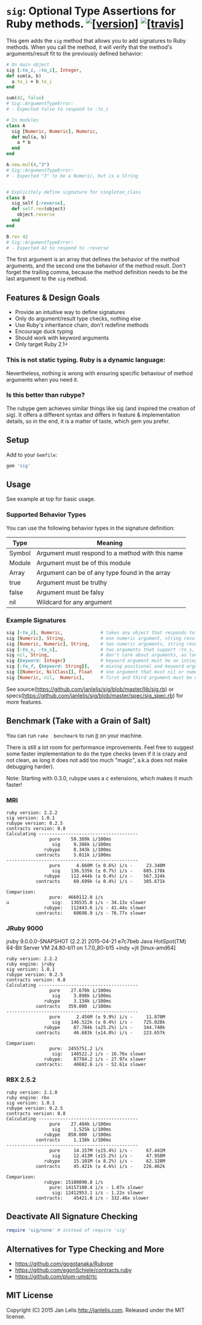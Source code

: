# `sig`: Optional Type Assertions for Ruby methods. [![[version]](https://badge.fury.io/rb/sig.svg)](http://badge.fury.io/rb/sig)  [![[travis]](https://travis-ci.org/janlelis/sig.png)](https://travis-ci.org/janlelis/sig)

This gem adds the `sig` method that allows you to add signatures to Ruby methods. When you call the method, it will verify that the method's arguments/result fit to the previously defined behavior:

```ruby
# On main object
sig [:to_i, :to_i], Integer,
def sum(a, b)
  a.to_i + b.to_i
end

sum(42, false)
# Sig::ArgumentTypeError:
# - Expected false to respond to :to_i

# In modules
class A
  sig [Numeric, Numeric], Numeric,
  def mul(a, b)
    a * b
  end
end

A.new.mul(4,"3")
# Sig::ArgumentTypeError:
# - Expected "3" to be a Numeric, but is a String


# Explicitely define signature for singleton_class
class B
  sig_self [:reverse],
  def self.rev(object)
    object.reverse
  end
end

B.rev 42
# Sig::ArgumentTypeError:
# - Expected 42 to respond to :reverse
```

The first argument is an array that defines the behavior of the method arguments, and the second one the behavior of the method result. Don't forget the trailing comma, because the method definition needs to be the last argument to the `sig` method.

## Features & Design Goals
* Provide an intuitive way to define signatures
* Only do argument/result type checks, nothing else
* Use Ruby's inheritance chain, don't redefine methods
* Encourage duck typing
* Should work with keyword arguments
* Only target Ruby 2.1+

### This is not static typing. Ruby is a dynamic language:

Nevertheless, nothing is wrong with ensuring specific behaviour of method arguments when you need it.

### Is this better than rubype?

The rubype gem achieves similar things like sig (and inspired the creation of sig). It offers a different syntax and differs in feature & implementation details, so in the end, it is a matter of taste, which gem you prefer.

## Setup

Add to your `Gemfile`:

```ruby
gem 'sig'
```

## Usage

See example at top for basic usage.

### Supported Behavior Types

You can use the following behavior types in the signature definition:

Type    | Meaning
------- | -------
Symbol  | Argument must respond to a method with this name
Module  | Argument must be of this module
Array   | Argument can be of any type found in the array
true    | Argument must be truthy
false   | Argument must be falsy
nil     | Wildcard for any argument

### Example Signatures

```ruby
sig [:to_i], Numeric,              # takes any object that responds to :to_i as argument, numeric result
sig [Numeric], String,             # one numeric argument, string result
sig [Numeric, Numeric], String,    # two numeric arguments, string result
sig [:to_s, :to_s],                # two arguments that support :to_s, don't care about result
sig nil, String,                   # don't care about arguments, as long result is string
sig {keyword: Integer}             # keyword argument must be an intieger
sig [:to_f, {keyword: String}],    # mixing positional and keyword arguments is possible
sig [[Numeric, NilClass]], Float   # one argument that must nil or numeric, result must be float
sig [Numeric, nil,  Numeric],      # first and third argument must be numeric, don't care about type of second
```

See source(https://github.com/janlelis/sig/blob/master/lib/sig.rb) or specs(https://github.com/janlelis/sig/blob/master/spec/sig_spec.rb) for more features.

## Benchmark (Take with a Grain of Salt)

You can run `rake  benchmark` to run [it](https://github.com/janlelis/sig/blob/v1.0.1/Rakefile#L33-L148) on your machine.

There is still a lot room for performance improvements. Feel free to suggest some faster implementation to do the type checks (even if it is crazy and not clean, as long it does not add too much "magic", a.k.a does not make debugging harder).

Note: Starting with 0.3.0, rubype uses a c extensions, which makes it much faster!

### MRI

```
ruby version: 2.2.2
sig version: 1.0.1
rubype version: 0.2.5
contracts version: 0.8
Calculating -------------------------------------
                pure    59.389k i/100ms
                 sig     9.386k i/100ms
              rubype     8.343k i/100ms
           contracts     5.011k i/100ms
-------------------------------------------------
                pure      4.660M (± 0.6%) i/s -     23.340M
                 sig    136.535k (± 0.7%) i/s -    685.178k
              rubype    112.444k (± 0.4%) i/s -    567.324k
           contracts     60.699k (± 0.4%) i/s -    305.671k

Comparison:
                pure:  4660112.0 i/s
u                sig:   136535.0 i/s - 34.13x slower
              rubype:   112443.6 i/s - 41.44x slower
           contracts:    60698.9 i/s - 76.77x slower
```

### JRuby 9000

jruby 9.0.0.0-SNAPSHOT (2.2.2) 2015-04-21 e7c7beb Java HotSpot(TM) 64-Bit Server VM 24.80-b11 on 1.7.0_80-b15 +indy +jit [linux-amd64]


```
ruby version: 2.2.2
ruby engine: jruby
sig version: 1.0.1
rubype version: 0.2.5
contracts version: 0.8
Calculating -------------------------------------
                pure    27.670k i/100ms
                 sig     3.898k i/100ms
              rubype     3.134k i/100ms
           contracts   359.000  i/100ms
-------------------------------------------------
                pure      2.456M (± 9.9%) i/s -     11.870M
                 sig    146.522k (± 8.4%) i/s -    725.028k
              rubype     87.784k (±25.2%) i/s -    344.740k
           contracts     46.683k (±14.0%) i/s -    223.657k

Comparison:
                pure:  2455751.2 i/s
                 sig:   146522.2 i/s - 16.76x slower
              rubype:    87784.2 i/s - 27.97x slower
           contracts:    46682.6 i/s - 52.61x slower
```

### RBX 2.5.2

```
ruby version: 2.1.0
ruby engine: rbx
sig version: 1.0.1
rubype version: 0.2.5
contracts version: 0.8
Calculating -------------------------------------
                pure    27.404k i/100ms
                 sig     1.525k i/100ms
              rubype   850.000  i/100ms
           contracts     1.138k i/100ms
-------------------------------------------------
                pure     14.157M (±15.4%) i/s -     67.441M
                 sig     12.413M (±15.2%) i/s -     47.958M
              rubype     15.101M (± 8.2%) i/s -     62.328M
           contracts     45.421k (± 4.6%) i/s -    226.462k

Comparison:
              rubype: 15100890.8 i/s
                pure: 14157100.4 i/s - 1.07x slower
                 sig: 12412953.1 i/s - 1.22x slower
           contracts:    45421.0 i/s - 332.46x slower
```

## Deactivate All Signature Checking

```ruby
require 'sig/none' # instead of require 'sig'
```

## Alternatives for Type Checking and More

- https://github.com/gogotanaka/Rubype
- https://github.com/egonSchiele/contracts.ruby
- https://github.com/plum-umd/rtc

## MIT License

Copyright (C) 2015 Jan Lelis <http://janlelis.com>. Released under the MIT license.
